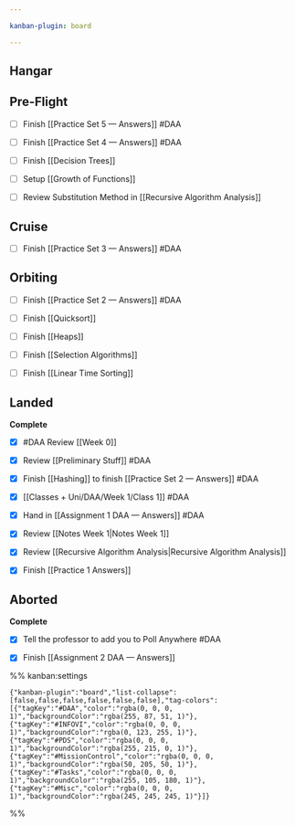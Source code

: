 ```yaml
---

kanban-plugin: board

---
```


## Hangar



## Pre-Flight

- [ ] Finish [[Practice Set 5 — Answers]] #DAA
- [ ] Finish [[Practice Set 4 — Answers]] #DAA
- [ ] Finish [[Decision Trees]]
- [ ] Setup [[Growth of Functions]]
- [ ] Review Substitution Method in [[Recursive Algorithm Analysis]]


## Cruise

- [ ] Finish [[Practice Set 3 — Answers]] #DAA


## Orbiting

- [ ] Finish [[Practice Set 2 — Answers]] #DAA
- [ ] Finish [[Quicksort]]
- [ ] Finish [[Heaps]]
- [ ] Finish [[Selection Algorithms]]
- [ ] Finish [[Linear Time Sorting]]


## Landed

**Complete**
- [x] #DAA Review [[Week 0]]
- [x] Review [[Preliminary Stuff]] #DAA
- [x] Finish [[Hashing]] to finish [[Practice Set 2 — Answers]] #DAA
- [x] [[Classes + Uni/DAA/Week 1/Class 1]] #DAA
- [x] Hand in [[Assignment 1 DAA — Answers]] #DAA
- [x] Review [[Notes Week 1|Notes Week 1]]
- [x] Review [[Recursive Algorithm Analysis|Recursive Algorithm Analysis]]
- [x] Finish [[Practice 1 Answers]]


## Aborted

**Complete**
- [x] Tell the professor to add you to Poll Anywhere #DAA
- [x] Finish [[Assignment 2 DAA — Answers]]




%% kanban:settings
```
{"kanban-plugin":"board","list-collapse":[false,false,false,false,false,false],"tag-colors":[{"tagKey":"#DAA","color":"rgba(0, 0, 0, 1)","backgroundColor":"rgba(255, 87, 51, 1)"},{"tagKey":"#INFOVI","color":"rgba(0, 0, 0, 1)","backgroundColor":"rgba(0, 123, 255, 1)"},{"tagKey":"#PDS","color":"rgba(0, 0, 0, 1)","backgroundColor":"rgba(255, 215, 0, 1)"},{"tagKey":"#MissionControl","color":"rgba(0, 0, 0, 1)","backgroundColor":"rgba(50, 205, 50, 1)"},{"tagKey":"#Tasks","color":"rgba(0, 0, 0, 1)","backgroundColor":"rgba(255, 105, 180, 1)"},{"tagKey":"#Misc","color":"rgba(0, 0, 0, 1)","backgroundColor":"rgba(245, 245, 245, 1)"}]}
```
%%